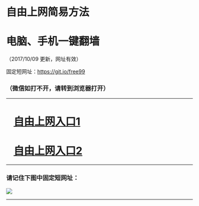 ﻿# 自由上网简易方法

# 电脑、手机一键翻墙

（2017/10/09 更新，网址有效）

固定短网址：https://git.io/free99

### （微信如打不开，请转到浏览器打开）


***





# &nbsp;&nbsp; <a href="http://ft3007021226.fwq-tz-1001.info/fwqtz01.html?t=10090016226 " target="_blank">自由上网入口1</a>
# &nbsp;&nbsp; <a href="http://ft2820123356.fwq-tz-1002.info/fwqtz02.html?t=100900123571 " target="_blank">自由上网入口2</a>
***

### 请记住下图中固定短网址：

<img src="https://s3-us-west-2.amazonaws.com/fwq-1001/yjfq-20170905okok.png" /> 


***


